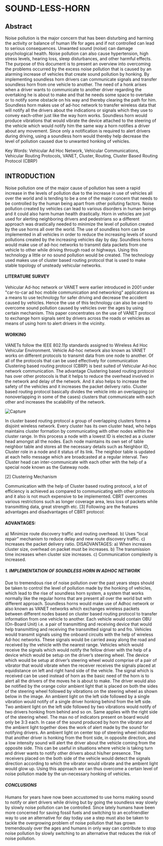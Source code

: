 # SOUND-LESS-HORN


## Abstract 
Noise pollution is the major concern that has been
disturbing and harming the activity or balance of human life
for ages and if not controlled can lead to serious consequences.
Unwanted sound (noise) can damage psychological health.
Noise pollution can also cause hypertension, high stress levels,
hearing loss, sleep disturbances, and other harmful effects. The
purpose of this document is to present an overview into
overcoming the problems occurred by the excess noise
pollution that is caused by an alarming increase of vehicles
that create sound pollution by honking. By implementing
soundless horn drivers can communicate signals and transfer
soundless horn from one vehicle to another. The need of a honk
arises when a driver wants to communicate to another driver
regarding the overtaking he is about to make and that he
needs some space to overtake or to notify some obstacle on his
way and thereby clearing the path for him. Soundless horn
makes use of ad-hoc network to transfer wireless data that
will notify all the drivers about the indications or signals
which they use to convey each-other just like the way horn
works. Soundless horn would produce vibrations that would
vibrate the device attached to the steering of the vehicle which
would notify him the same way a horn notifies a driver about
any movement. Since only a notification is required to alert
drivers during driving, using a soundless horn would thereby
help decrease the level of pollution caused due to unwanted
honking of vehicles.

Key Words: Vehicular Ad Hoc Network, Vehicular
Communications, Vehicular Routing Protocols, VANET,
Cluster, Routing, Cluster Based Routing Protocol (CBRP)


## INTRODUCTION
Noise pollution one of the major cause of pollution has seen
a rapid increase in the levels of pollution due to the increase
in use of vehicles all over the world and is tending to be a
one of the major concern that needs to be controlled by the
human being apart from other polluting factors. Noise
pollution created by vehicles can lead to various disorders in
human beings and it could also harm human health
drastically. Horn in vehicles are just used for alerting
neighboring drivers and pedestrians so a different approach
was drastically needed to minimize the level of pollution
created by the use horns all over the world. The use of
soundless horn can be implemented in all vehicles in order
to reduce the increasing levels of sound pollutions created
by the increasing vehicles day by day.
Soundless horns would make use of ad-hoc networks to
transmit data packets from one vehicle to other while
driving through road or highways. Using this technology a
little or no sound pollution would be created. The technology
used makes use of cluster based routing protocol that is used
to make stable topology of unsteady vehicular networks.

#### LITERATURE SURVEY


Vehicular Ad-hoc network or VANET were earlier introduced
in 2001 under "car-to-car ad hoc mobile communication and
networking" applications as a means to use technology for
safer driving and decrease the accident caused by vehicles.
Hence the use of this technology can also be used to
overcome sound pollution caused by vehicles over the ages
by using certain mechanism. This paper concentrates on the
use of VANET protocol to exchange horn signals sent by
drivers across the roads or vehicles as means of using horn
to alert drivers in the vicinity.


#### WORKING

VANETs follow the IEEE 802.11p standards assigned to
Wireless Ad Hoc Vehicular Environment. Vehicle Ad-hoc
network also known as VANET works on different protocols
to transmit data from one node to another. Of all of the
protocols that can be used effectively for communication
Clustering based routing protocol (CBRP) is best suited of
Vehicular Ad-hoc network communication.
The advantage Clustering based routing protocol has over
other protocols is that it helps to reduce the overhead
involved in the network and delay of the network. And it also
helps to increase the safety of the vehicles and it increases
the packet delivery ratio. Cluster based routing protocol
basically divides the vehicle into an overlapping (or nonoverlapping in some of the cases) clusters that communicate
with each other and increases the scalability of the network.

![Capture](https://user-images.githubusercontent.com/44580998/72222427-96347280-358a-11ea-8af5-02f7a717889d.PNG)

In cluster based routing protocol a group of overlapping
clusters forms a disjoint wireless network. Every cluster has
its own cluster head, who helps maintains cluster formation
by communicating with other nodes within the cluster range.
In this process a node with a lowest ID is elected as a cluster
head amongst all the nodes. Each node maintains its own set
of table neighbor table and stores all the necessary details
such as Neighbor ID, Cluster role in a node and it status of its
link. The neighbor table is updated at each hello message
which are broadcasted at a regular interval. Two Cluster
head can inter-communicate with each other with the help of
a special node known as the Gateway node. 

[2]
Clustering Mechanism

Communication with the help of Cluster based routing
protocol, a lot of efficiency is achieved as compared to
communicating with other protocols and it also is not much
expensive to be implemented. CBRT overcomes various
restrictions such as longer coverage area, less loss of packets
while transmitting data, great strength etc. [3]
Following are the features advantages and disadvantages of
CBRT protocol:


#### ADVANTAGES:
a) Minimize route discovery traffic and routing overhead.
b) Uses “local repair” mechanism to reduce delay and new
route discovery traffic.
c) Increases the packet delivery ratio.
DISADVANTAGES:
a) When increases cluster size, overhead on packet must be
increases.
b) The transmission time increases when cluster size
increases.
c) Communication complexity is increased.


##### 1. IMPLEMENTATION OF SOUNDLESS HORN IN ADHOC NETWORK
Due to tremendous rise of noise pollution over the past years
steps should be taken to control the level of pollution made
by the honking of vehicles, which lead to the rise of
soundless horn system, a system that works normally like
the regular horns that are present all over the world but with
different approach. Soundless horns would make use of Adhoc network or also known as VANET networks which
exchanges wireless packets between different nodes based
on cluster based routing protocol to transfer information
from one vehicle to another. Each vehicle would contain OBU
(On-Board Unit) i.e. a pair of transmitting and receiving
device that would help transmitting and receiving the
transmitted signal to and fro.
Vehicles would transmit signals using the onboard circuits
with the help of wireless Ad-hoc networks. These signals
would be carried away along the road and received by the
vehicle with the nearest range. Vehicles which would receive
the signals which would notify the fellow driver with the
help of a device which would be setup on the driver’s
steering wheel.
The device which would be setup at driver’s steering wheel
would comprise of a pair of vibrator that would vibrate
when the receiver receives the signals placed at equidistance
on left and right hand side of the vehicle. The signal which is
received can be used instead of horn as the basic need of the
horn is to alert all the drivers of the moves he is about to
make.
The driver would also be notified by the orange color
ambient light that is placed on both the sides of the steering
wheel followed by vibrations on the steering wheel as shown
below in the image.
An ambient light on the left side followed by a single
vibration would notify of a single driver honking behind
from the left side. Two ambient light on the left side followed
by two vibrations would notify of two drivers honking from
behind and so on.
Same applies with the right side of the steering wheel. The
max no of indicators present on board would only be 3:3
each. In case of the sound produced by horn the vibrator and
the ambient light together does the work of alert made by
the sound for notifying drivers.
An ambient light on center top of steering wheel indicates
that another driver is honking from the front side, in
opposite direction, and a low intensity sound will alert the
driver about the vehicle coming from the opposite side. This
can be useful in situations where vehicle is taking turn and
driver wants to notify other drivers about his/her presence.
The receivers placed on the both side of the vehicle would
detect the signals direction according to which the vibrator
would vibrate and the ambient light would glow up. Using
this approach we can thus overcome a certain level of noise
pollution made by the un-necessary honking of vehicles.

##### CONCLUSIONS
Humans for years have now been accustomed to use horns
making sound to notify or alert drivers while driving but by
going the soundless way slowly by slowly noise pollution
can be controlled. Since lately humans have been more
concerned for saving fossil fuels and switching to an ecofriendlier way to use an alternative for day today use a step
must also be taken to tackle the overgrowing problem of
noise pollution that has grown tremendously over the ages
and humans in only way can contribute to stop noise
pollution by slowly switching to an alternative that reduces
the risk of noise pollution.
